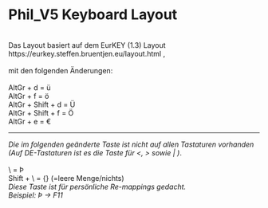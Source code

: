 # Phil_V5 Keyboard Layout


<br />
Das Layout basiert auf dem EurKEY (1.3) Layout<br />
https://eurkey.steffen.bruentjen.eu/layout.html ,<br />
<br />
mit den folgenden Änderungen:<br />
<br />
AltGr + d = ü<br />
AltGr + f = ö<br />
AltGr + Shift + d = Ü<br />
AltGr + Shift + f = Ö<br />
AltGr + e = €<br />

---


*Die im folgenden geänderte Taste ist nicht auf allen Tastaturen vorhanden<br />
(Auf DE-Tastaturen ist es die Taste für <, > sowie | )*.<br />
<br />
\ = Þ<br />
Shift + \ = {} (=leere Menge/nichts)<br />
*Diese Taste ist für persönliche Re-mappings gedacht.<br />
Beispiel: Þ -> F11* <br />
